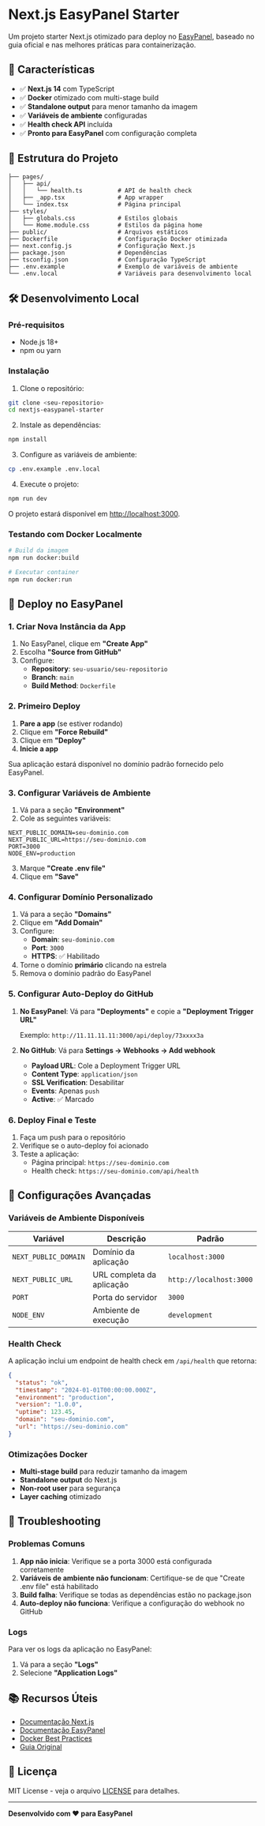# Next.js EasyPanel Starter

Um projeto starter Next.js otimizado para deploy no [EasyPanel](https://easypanel.io), baseado no guia oficial e nas melhores práticas para containerização.

## 🚀 Características

- ✅ **Next.js 14** com TypeScript
- ✅ **Docker** otimizado com multi-stage build
- ✅ **Standalone output** para menor tamanho da imagem
- ✅ **Variáveis de ambiente** configuradas
- ✅ **Health check API** incluída
- ✅ **Pronto para EasyPanel** com configuração completa

## 📁 Estrutura do Projeto

```
├── pages/
│   ├── api/
│   │   └── health.ts          # API de health check
│   ├── _app.tsx               # App wrapper
│   └── index.tsx              # Página principal
├── styles/
│   ├── globals.css            # Estilos globais
│   └── Home.module.css        # Estilos da página home
├── public/                    # Arquivos estáticos
├── Dockerfile                 # Configuração Docker otimizada
├── next.config.js             # Configuração Next.js
├── package.json               # Dependências
├── tsconfig.json              # Configuração TypeScript
├── .env.example               # Exemplo de variáveis de ambiente
└── .env.local                 # Variáveis para desenvolvimento local
```

## 🛠️ Desenvolvimento Local

### Pré-requisitos

- Node.js 18+ 
- npm ou yarn

### Instalação

1. Clone o repositório:
```bash
git clone <seu-repositorio>
cd nextjs-easypanel-starter
```

2. Instale as dependências:
```bash
npm install
```

3. Configure as variáveis de ambiente:
```bash
cp .env.example .env.local
```

4. Execute o projeto:
```bash
npm run dev
```

O projeto estará disponível em [http://localhost:3000](http://localhost:3000).

### Testando com Docker Localmente

```bash
# Build da imagem
npm run docker:build

# Executar container
npm run docker:run
```

## 🚀 Deploy no EasyPanel

### 1. Criar Nova Instância da App

1. No EasyPanel, clique em **"Create App"**
2. Escolha **"Source from GitHub"**
3. Configure:
   - **Repository**: `seu-usuario/seu-repositorio`
   - **Branch**: `main`
   - **Build Method**: `Dockerfile`

### 2. Primeiro Deploy

1. **Pare a app** (se estiver rodando)
2. Clique em **"Force Rebuild"**
3. Clique em **"Deploy"**
4. **Inicie a app**

Sua aplicação estará disponível no domínio padrão fornecido pelo EasyPanel.

### 3. Configurar Variáveis de Ambiente

1. Vá para a seção **"Environment"**
2. Cole as seguintes variáveis:

```env
NEXT_PUBLIC_DOMAIN=seu-dominio.com
NEXT_PUBLIC_URL=https://seu-dominio.com
PORT=3000
NODE_ENV=production
```

3. Marque **"Create .env file"**
4. Clique em **"Save"**

### 4. Configurar Domínio Personalizado

1. Vá para a seção **"Domains"**
2. Clique em **"Add Domain"**
3. Configure:
   - **Domain**: `seu-dominio.com`
   - **Port**: `3000`
   - **HTTPS**: ✅ Habilitado
4. Torne o domínio **primário** clicando na estrela
5. Remova o domínio padrão do EasyPanel

### 5. Configurar Auto-Deploy do GitHub

1. **No EasyPanel**: Vá para **"Deployments"** e copie a **"Deployment Trigger URL"**
   
   Exemplo: `http://11.11.11.11:3000/api/deploy/73xxxx3a`

2. **No GitHub**: Vá para **Settings → Webhooks → Add webhook**
   - **Payload URL**: Cole a Deployment Trigger URL
   - **Content Type**: `application/json`
   - **SSL Verification**: Desabilitar
   - **Events**: Apenas `push`
   - **Active**: ✅ Marcado

### 6. Deploy Final e Teste

1. Faça um push para o repositório
2. Verifique se o auto-deploy foi acionado
3. Teste a aplicação:
   - Página principal: `https://seu-dominio.com`
   - Health check: `https://seu-dominio.com/api/health`

## 🔧 Configurações Avançadas

### Variáveis de Ambiente Disponíveis

| Variável | Descrição | Padrão |
|----------|-----------|---------|
| `NEXT_PUBLIC_DOMAIN` | Domínio da aplicação | `localhost:3000` |
| `NEXT_PUBLIC_URL` | URL completa da aplicação | `http://localhost:3000` |
| `PORT` | Porta do servidor | `3000` |
| `NODE_ENV` | Ambiente de execução | `development` |

### Health Check

A aplicação inclui um endpoint de health check em `/api/health` que retorna:

```json
{
  "status": "ok",
  "timestamp": "2024-01-01T00:00:00.000Z",
  "environment": "production",
  "version": "1.0.0",
  "uptime": 123.45,
  "domain": "seu-dominio.com",
  "url": "https://seu-dominio.com"
}
```

### Otimizações Docker

- **Multi-stage build** para reduzir tamanho da imagem
- **Standalone output** do Next.js
- **Non-root user** para segurança
- **Layer caching** otimizado

## 🐛 Troubleshooting

### Problemas Comuns

1. **App não inicia**: Verifique se a porta 3000 está configurada corretamente
2. **Variáveis de ambiente não funcionam**: Certifique-se de que "Create .env file" está habilitado
3. **Build falha**: Verifique se todas as dependências estão no package.json
4. **Auto-deploy não funciona**: Verifique a configuração do webhook no GitHub

### Logs

Para ver os logs da aplicação no EasyPanel:
1. Vá para a seção **"Logs"**
2. Selecione **"Application Logs"**

## 📚 Recursos Úteis

- [Documentação Next.js](https://nextjs.org/docs)
- [Documentação EasyPanel](https://easypanel.io/docs)
- [Docker Best Practices](https://docs.docker.com/develop/dev-best-practices/)
- [Guia Original](https://gist.github.com/andriilive/38e0c30ad0e68e01d0bfc5250998de50)

## 📄 Licença

MIT License - veja o arquivo [LICENSE](LICENSE) para detalhes.

---

**Desenvolvido com ❤️ para EasyPanel**
